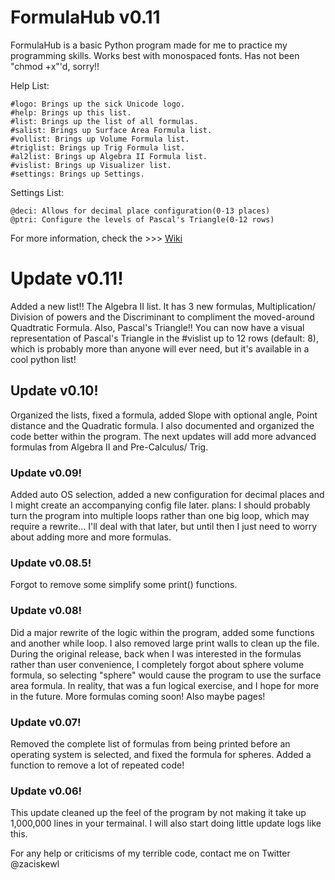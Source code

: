 # FormulaHub v0.11
FormulaHub is a basic Python program made for me to practice my programming skills. Works best with monospaced fonts. Has not been "chmod +x"'d, sorry!!

Help List:

	#logo: Brings up the sick Unicode logo.
	#help: Brings up this list.
	#list: Brings up the list of all formulas.
	#salist: Brings up Surface Area Formula list.
	#vollist: Brings up Volume Formula list.
	#triglist: Brings up Trig Formula list.
	#al2list: Brings up Algebra II Formula list.
	#vislist: Brings up Visualizer list.
	#settings: Brings up Settings.

Settings List:

	@deci: Allows for decimal place configuration(0-13 places)
	@ptri: Configure the levels of Pascal's Triangle(0-12 rows)

For more information, check the >>> <a href="https://github.com/zzzacL/FormulaHub/wiki">Wiki</a>

<h1>Update v0.11!</h1>
	Added a new list!! The Algebra II list. It has 3 new formulas, Multiplication/ Division of powers and the Discriminant to compliment the moved-around Quadtratic Formula. Also, Pascal's Triangle!! You can now have a visual representation of Pascal's Triangle in the #vislist up to 12 rows (default: 8), which is probably more than anyone will ever need, but it's available in a cool python list!
	
<h2>Update v0.10!</h2>
	Organized the lists, fixed a formula, added Slope with optional angle, Point distance and the Quadratic formula. I also documented and organized the code better within the program. The next updates will add more advanced formulas from Algebra II and Pre-Calculus/ Trig.

<h3>Update v0.09!</h3>
	Added auto OS selection, added a new configuration for decimal places and I might create an accompanying config file later.
	plans: I should probably turn the program into multiple loops rather than one big loop, which may require a rewrite... I'll deal with that later, but until then I just need to worry about adding more and more formulas.

<h3>Update v0.08.5!</h3>
	Forgot to remove some simplify some print() functions.

<h3>Update v0.08!</h3>
	Did a major rewrite of the logic within the program, added some functions and another while loop. I also removed large print walls to clean up the file. During the original release, back when I was interested in the formulas rather than user convenience, I completely forgot about sphere volume formula, so selecting "sphere" would cause the program to use the surface area formula. In reality, that was a fun logical exercise, and I hope for more in the future. More formulas coming soon! Also maybe pages!

<h3>Update v0.07!</h3>
	Removed the complete list of formulas from being printed before an operating system is selected, and fixed the formula for spheres. Added a function to remove a lot of repeated code!
	
<h3>Update v0.06!</h3>
	This update cleaned up the feel of the program by not making it take up 1,000,000 lines in your termainal. I will also start doing little update logs like this.

For any help or criticisms of my terrible code, contact me on Twitter @zaciskewl
